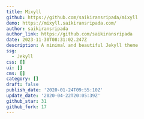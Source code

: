 ```yaml
---
title: Mixyll
github: https://github.com/saikiransripada/mixyll
demo: https://mixyll.saikiransripada.com/
author: saikiransripada
author_link: https://github.com/saikiransripada
date: 2023-11-30T08:31:02.247Z
description: A minimal and beautiful Jekyll theme
ssg:
  - Jekyll
css: []
ui: []
cms: []
category: []
draft: false
publish_date: '2020-01-24T09:55:10Z'
update_date: '2020-04-22T20:05:39Z'
github_star: 31
github_fork: 17
---
```

